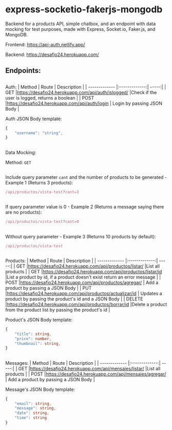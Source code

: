 # express-socketio-fakerjs-mongodb

Backend for a products API, simple chatbox, and an endpoint with data mocking for test purposes, made with Express, Socket.io, Faker.js, and MongoDB.

Frontend: https://api-auth.netlify.app/

Backend: https://desafio24.herokuapp.com/

## Endpoints:

##

Auth:
| Method | Route | Description |
| ------------- |:-------------:| -----:|
| GET |https://desafio24.herokuapp.com/api/auth/islogged/ |Check if the user is logged, returns a boolean |
| POST |https://desafio24.herokuapp.com/api/auth/login | Login by passing JSON Body |

Auth JSON Body template:

```Typescript
{
    "username": "string",
}
```
##

Data Mocking:

Method: `GET`

##

Include query parameter `cant` and the number of products to be generated - Example 1 (Returns 3 products):

```Typescript
/api/productos/vista-test?cant=3
```

##

If query parameter value is 0 - Example 2 (Returns a message saying there are no products):

```Typescript
/api/productos/vista-test?cant=0
```

##

Without query parameter - Example 3 (Returns 10 products by default):

```Typescript
/api/productos/vista-test
```

##

Products:
| Method | Route | Description |
| ------------- |:-------------:| -----:|
| GET |https://desafio24.herokuapp.com/api/productos/listar/ |List all products |
| GET |https://desafio24.herokuapp.com/api/productos/listar/id |List a product by id, if a product doesn't exist return an error message |
| POST |https://desafio24.herokuapp.com/api/productos/agregar/ | Add a product by passing a JSON Body |
| PUT |https://desafio24.herokuapp.com/api/productos/actualizar/id | Updates a product by passing the product's id and a JSON Body |
| DELETE |https://desafio24.herokuapp.com/api/productos/borrar/id |Delete a product from the product list by passing the product's id |

Product's JSON Body template:

```Typescript
{
    "title": string,
    "price": number,
    "thumbnail": string,
}
```

##

Messages:
| Method | Route | Description |
| ------------- |:-------------:| -----:|
| GET |https://desafio24.herokuapp.com/api/mensajes/listar/ |List all products |
| POST |https://desafio24.herokuapp.com/api/mensajes/agregar/ | Add a product by passing a JSON Body |

Message's JSON Body template:

```Typescript
{
    "email": string,
    "message": string,
    "date": string,
    "time": string
}
```
